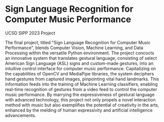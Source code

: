 # Sign Language Recognition for Computer Music Performance

UCSD SIPP 2023 Project

The final project, titled "Sign Language Recognition for Computer Music Performance", blends Computer Vision, Machine Learning, and Data Processing within the versatile Python environment. The project concocts an innovative system that translates gestural language, consisting of select American Sign Language (ASL) signs and custom-made gestures, into an intuitive control interface for computer music performance. Capitalizing on the capabilities of OpenCV and MediaPipe libraries, the system deciphers hand gestures from captured images, pinpointing vital hand landmarks. This information feeds into the training of Machine Learning classifiers, enabling real-time recognition of gestures from a video feed to control the computer music performance. By marrying the expressiveness of gestural language with advanced technology, this project not only propels a novel interaction method with music but also exemplifies the potential of creativity in the arts, enhanced by the melding of human expressivity and artificial intelligence advancements.
